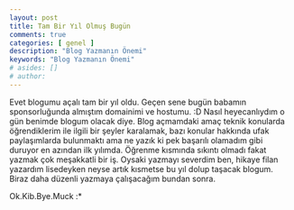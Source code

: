 ```yaml
---
layout: post
title: Tam Bir Yıl Olmuş Bugün
comments: true
categories: [ genel ]
description: "Blog Yazmanın Önemi"
keywords: "Blog Yazmanın Önemi"
# asides: []
# author:
---
```


Evet blogumu açalı tam bir yıl oldu. Geçen sene bugün babamın sponsorluğunda almıştım domainimi ve hostumu.
\:D Nasıl heyecanlıydım o gün benimde blogum olacak diye. Blog açmamdaki amaç
teknik konularda öğrendiklerim ile ilgili bir şeyler karalamak, bazı konular
hakkında ufak paylaşımlarda bulunmaktı ama ne yazık ki pek başarılı olamadım gibi duruyor en
azından ilk yılımda. Öğrenme kısmında sıkıntı olmadı fakat yazmak
çok meşakkatli bir iş. Oysaki yazmayı severdim ben, hikaye filan
yazardım lisedeyken neyse artık kısmetse bu yıl dolup taşacak blogum.
Biraz daha düzenli yazmaya çalışacağım bundan sonra.

Ok.Kib.Bye.Muck :*
